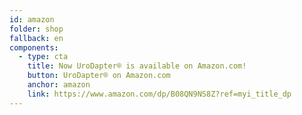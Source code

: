 ```yaml
---
id: amazon
folder: shop
fallback: en
components:
  - type: cta
    title: Now UroDapter® is available on Amazon.com!
    button: UroDapter® on Amazon.com
    anchor: amazon
    link: https://www.amazon.com/dp/B08QN9NS8Z?ref=myi_title_dp
---
```


